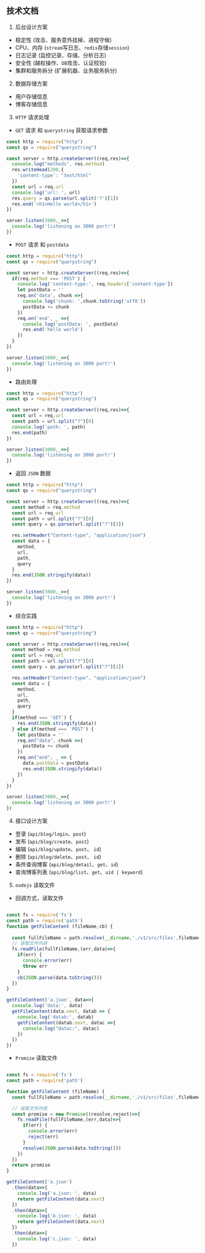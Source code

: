 ## 技术文档

1. 后台设计方案

- 稳定性 (攻击、服务意外挂掉、进程守候)
- CPU、内存 (`stream`写日志、`redis`存储`session`)
- 日志记录 (监控记录、存储、分析日志)
- 安全性 (越权操作、`DB`攻击、认证校验)
- 集群和服务拆分 (扩展机器、业务服务拆分)


2. 数据存储方案

- 用户存储信息
- 博客存储信息

3. `HTTP` 请求处理

- `GET` 请求 和 `querystring` 获取请求参数

```js
const http = require("http")
const qs = require("querystring")

const server = http.createServer((req,res)=>{
  console.log("methods", res.method)
  res.writeHead(200,{
    'content-type': "text/html"
  })
  const url = req.url
  console.log('url: ', url)
  res.query = qs.parse(url.split('?')[1])
  res.end('<h1>Hello world</h1>')
})

server.listen(3000,_=>{
  console.log('listening on 3000 port!')
})
```

- `POST` 请求 和 `postdata` 

```js
const http = require("http")
const qs = require("querystring")

const server = http.createServer((req,res)=>{
  if(req.method === 'POST') {
    console.log('content-type:', req.headers['content-type'])
    let postData = ''
    req.on('data', chunk =>{
      console.log('chunk: ',chunk.toString('utf8'))
      postData += chunk
    })
    req.on('end', _ =>{
      console.log('postData: ', postData)
      res.end('hello world')
    })
  }
})

server.listen(3000,_=>{
  console.log('listening on 3000 port!')
})
```

- 路由处理

```js
const http = require("http")
const qs = require("querystring")

const server = http.createServer((req,res)=>{
  const url = req.url
  const path = url.split("?")[0]
  console.log('path: ', path)
  res.end(path)
})

server.listen(3000,_=>{
  console.log('listening on 3000 port!')
})
```

- 返回 `JSON` 数据

```js
const http = require("http")
const qs = require("querystring")

const server = http.createServer((req,res)=>{
  const method = req.method
  const url = req.url
  const path = url.split("?")[0]
  const query = qs.parse(url.split("?")[1])

  res.setHeader("Content-type", "application/json")
  const data = {
    method,
    url,
    path,
    query
  }
  res.end(JSON.stringify(data))
})

server.listen(3000,_=>{
  console.log('listening on 3000 port!')
})
```

- 综合实践

```js
const http = require("http")
const qs = require("querystring")

const server = http.createServer((req,res)=>{
  const method = req.method
  const url = req.url
  const path = url.split("?")[0]
  const query = qs.parse(url.split("?")[1])

  res.setHeader("Content-type", "application/json")
  const data = {
    method,
    url,
    path,
    query
  }
  if(method === 'GET') {
    res.end(JSON.stringify(data))
  } else if(method === 'POST') {
    let postData = ''
    req.on("data", chunk =>{
      postData += chunk
    })
    req.on("end", _ => {
      data.postData = postData
      res.end(JSON.stringify(data))
    })
  }
})

server.listen(3000,_=>{
  console.log('listening on 3000 port!')
})
```



4. 接口设计方案

- 登录 (`api/blog/login`、`post`)
- 发布 (`api/blog/create`、`post`)
- 编辑 (`api/blog/update`、`post`、 `id`)
- 删除 (`api/blog/delete`、`post`、 `id`)
- 条件查询博客 (`api/blog/detail`、`get`、`id`)
- 查询博客列表 (`api/blog/list`、`get`、`uid | keyword`)

5. `nodejs` 读取文件

- 回调方式，读取文件

```js

const fs = require('fs')
const path = require('path')
function getFileContent (fileName,cb) {
  
  const fullFileName = path.resolve(__dirname,'./v1/src/files',fileName)
  // 读取文件内容
  fs.readFile(fullFileName,(err,data)=>{
    if(err) {
      console.error(err)
      throw err
    }
    cb(JSON.parse(data.toString()))
  })
}

getFileContent('a.json', data=>{
  console.log('data:', data)
  getFileContent(data.next, datab => {
    console.log('datab:', datab)
    getFileContent(datab.next, datac =>{
      console.log("datac:", datac)
    })
  })
})
```

- `Promise` 读取文件

```js

const fs = require('fs')
const path = require('path')

function getFileContent (fileName) {
  const fullFileName = path.resolve(__dirname,'./v1/src/files',fileName)

  // 读取文件内容
  const promise = new Promise((resolve,reject)=>{
    fs.readFile(fullFileName,(err,data)=>{
      if(err) {
        console.error(err)
        reject(err)
      }
      resolve(JSON.parse(data.toString()))
    })
  })
  return promise
}

getFileContent('a.json')
  .then(data=>{
    console.log('a.json: ', data)
    return getFileContent(data.next)
  })
  .then(data=>{
    console.log('b.json: ', data)
    return getFileContent(data.next)
  })
  .then(data=>{
    console.log('c.json: ', data)
  })
```